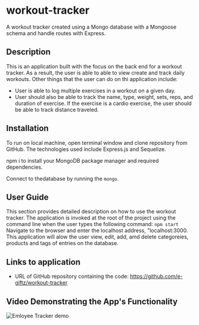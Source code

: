 # workout-tracker
A workout tracker created using a Mongo database with a Mongoose schema and handle routes with Express.
## Description
This is an application built with the focus on the back end for a workout tracker. As a result, the user is able  to able to view create and track daily workouts. Other things that the user can do on thi application include:
- User is able to log multiple exercises in a workout on a given day. 
- User  should also be able to track the name, type, weight, sets, reps, and duration of exercise. If the exercise is a cardio exercise, the user should be able to track distance traveled.

## Installation
To run on local machine, open terminal window and clone repository from GitHub. The technologies used include Express.js and Sequelize. 

npm i to install your MongoDB package manager and required dependencies.

Connect  to thedatabase by  running the ```mongo```.

## User Guide
This section provides detailed description on how to use the workout tracker.
The application is invoked at the root of the project using the command line when the user types the following command: ```npm start```<br />
Navigate to the browser and enter  the localhost address, "localhost:3000.<br />
This application will alow the user view, edit, add, amd delete categoreies, products and tags of entries on the database.<br />


## Links to application
* URL of GitHub repository containing the code: https://github.com/e-giftz/workout-tracker

## Video  Demonstrating  the App's  Functionality
![Emloyee Tracker demo](/assets/Employee_tracker.gif)

